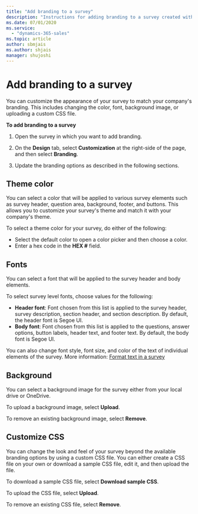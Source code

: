 ```yaml
---
title: "Add branding to a survey"
description: "Instructions for adding branding to a survey created with Customer Voice."
ms.date: 07/01/2020
ms.service:
  - "dynamics-365-sales"
ms.topic: article
author: sbmjais
ms.author: shjais
manager: shujoshi
---
```


# Add branding to a survey

You can customize the appearance of your survey to match your company's branding. This includes changing the color, font, background image, or uploading a custom CSS file.

**To add branding to a survey**

1. Open the survey in which you want to add branding.

2. On the **Design** tab, select **Customization** at the right-side of the page, and then select **Branding**.

3. Update the branding options as described in the following sections.

## Theme color

You can select a color that will be applied to various survey elements such as survey header, question area, background, footer, and buttons. This allows you to customize your survey's theme and match it with your company's theme.

To select a theme color for your survey, do either of the following:
- Select the default color to open a color picker and then choose a color.
- Enter a hex code in the **HEX #** field.

## Fonts

You can select a font that will be applied to the survey header and body elements.

To select survey level fonts, choose values for the following:
- **Header font**: Font chosen from this list is applied to the survey header, survey description, section header, and section description. By default, the header font is Segoe UI.
- **Body font**: Font chosen from this list is applied to the questions, answer options, button labels, header text, and footer text. By default, the body font is Segoe UI.

You can also change font style, font size, and color of the text of individual elements of the survey. More information: [Format text in a survey](survey-text-format.md)

## Background

You can select a background image for the survey either from your local drive or OneDrive.

<!-- Shubham: Mention image limitations, like size, type, etc. -->

To upload a background image, select **Upload**.

To remove an existing background image, select **Remove**.

## Customize CSS

You can change the look and feel of your survey beyond the available branding options by using a custom CSS file. You can either create a CSS file on your own or download a sample CSS file, edit it, and then upload the file.

To download a sample CSS file, select **Download sample CSS**.

To upload the CSS file, select **Upload**.

To remove an existing CSS file, select **Remove**.